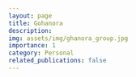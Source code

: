 ```yaml
---
layout: page
title: Gohanora
description: 
img: assets/img/ghanora_group.jpg
importance: 1
category: Personal
related_publications: false
---
```


